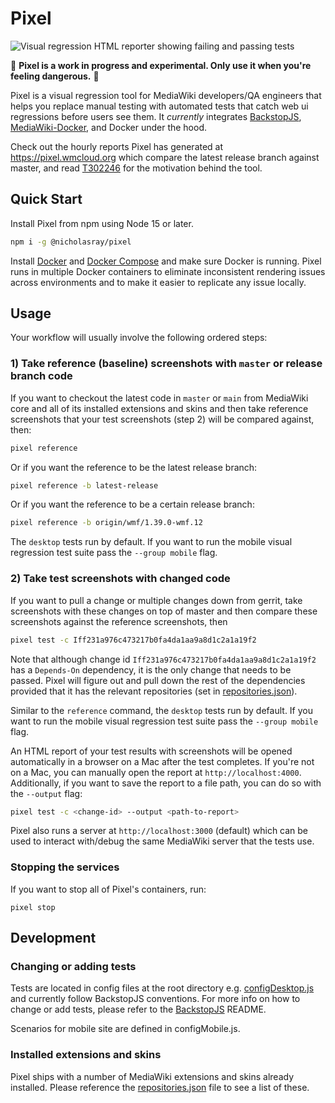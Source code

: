 # Pixel

![Visual regression HTML reporter showing failing and passing tests](reporter.png)

🚨 **Pixel is a work in progress and experimental. Only use it when you're feeling dangerous.** 🚨

Pixel is a visual regression tool for MediaWiki developers/QA engineers that
helps you replace manual testing with automated tests that catch web ui
regressions before users see them. It *currently* integrates
[BackstopJS](https://github.com/garris/BackstopJS),
[MediaWiki-Docker](https://www.mediawiki.org/wiki/MediaWiki-Docker), and Docker
under the hood.

Check out the hourly reports Pixel has generated at https://pixel.wmcloud.org
which compare the latest release branch against master, and read
[T302246](https://phabricator.wikimedia.org/T302246) for the motivation behind
the tool.

## Quick Start

Install Pixel from npm using Node 15 or later.

```sh
npm i -g @nicholasray/pixel
```

Install [Docker](https://docs.docker.com/get-docker/) and [Docker
Compose](https://docs.docker.com/compose/install/) and make sure Docker is
running.  Pixel runs in multiple Docker containers to eliminate inconsistent
rendering issues across environments and to make it easier to replicate any
issue locally.

## Usage

Your workflow will usually involve the following ordered steps:

### 1) Take reference (baseline) screenshots with `master` or release branch code

If you want to checkout the latest code in `master` or `main` from MediaWiki
core and all of its installed extensions and skins and then take reference
screenshots that your test screenshots (step 2) will be compared against, then:

```sh
pixel reference
```

Or if you want the reference to be the latest release branch:

```sh
pixel reference -b latest-release
```

Or if you want the reference to be a certain release branch:

```sh
pixel reference -b origin/wmf/1.39.0-wmf.12
```

The `desktop` tests run by default. If you want to run the mobile visual
regression test suite pass the `--group mobile` flag.

### 2) Take test screenshots with changed code

If you want to pull a change or multiple changes down from gerrit, take
screenshots with these changes on top of master and then compare these
screenshots against the reference screenshots, then

```sh
pixel test -c Iff231a976c473217b0fa4da1aa9a8d1c2a1a19f2
```

Note that although change id `Iff231a976c473217b0fa4da1aa9a8d1c2a1a19f2` has a
`Depends-On` dependency, it is the only change that needs to be passed. Pixel
will figure out and pull down the rest of the dependencies provided that it has
the relevant repositories (set in [repositories.json](repositories.json)).

Similar to the `reference` command, the `desktop` tests run by default. If you
want to run the mobile visual regression test suite pass the `--group mobile`
flag.

An HTML report of your test results with screenshots will be opened
automatically in a browser on a Mac after the test completes. If you're not on a
Mac, you can manually open the report at `http://localhost:4000`. Additionally,
if you want to save the report to a file path, you can do so with the `--output`
flag:

```sh
pixel test -c <change-id> --output <path-to-report>
```

Pixel also runs a server at `http://localhost:3000` (default) which can be used
to interact with/debug the same MediaWiki server that the tests use.


### Stopping the services

If you want to stop all of Pixel's containers, run:

```
pixel stop
```

## Development

### Changing or adding tests

Tests are located in config files at the root directory e.g.
[configDesktop.js](configDesktop.js) and currently follow BackstopJS
conventions. For more info on how to change or add tests, please refer to the
[BackstopJS](https://github.com/garris/BackstopJS) README.

Scenarios for mobile site are defined in configMobile.js.

### Installed extensions and skins

Pixel ships with a number of MediaWiki extensions and skins already installed.
Please reference the [repositories.json](repositories.json) file to see a
list of these.
